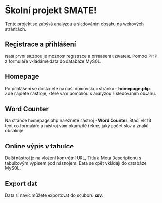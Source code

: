 # Školní projekt SMATE!

Tento projekt se zabývá analýzou a sledováním obsahu na webových stránkách. 

## Registrace a přihlášení

Naší první službou je možnost registrace a přihlášení uživatele. Pomocí PHP z formuláře vkládáme data do databáze MySQL.

## Homepage

Po přihlášení se dostanete na naši domovskou stránku - **homepage.php**. Zde najdete nástroje, které vám pomohou s analýzou a sledováním obsahu.

## Word Counter

Na stránce homepage.php naleznete nástroj - **Word Counter**. Stačí vložit text do formuláře a nástroj vám okamžitě řekne, jaký počet slov a znaků obsahuje. 

## Online výpis v tabulce

Další nástroj je na vložení konkrétní URL, Titlu a Meta Descriptionu s tabulkovým výpisem pod nástrojem. Data se opět vkládají do databáze MySQL.

## Export dat

Data si navíc můžete exportovat do souboru **csv**.
